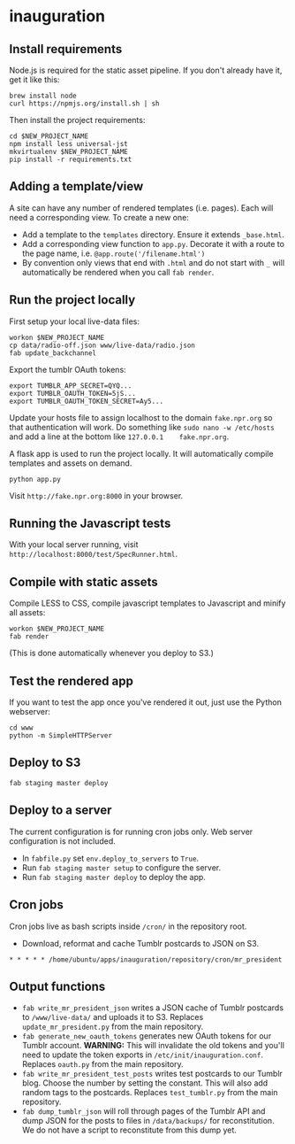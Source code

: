 inauguration
============

Install requirements
--------------------

Node.js is required for the static asset pipeline. If you don't already have it, get it like this:

```
brew install node
curl https://npmjs.org/install.sh | sh
```

Then install the project requirements:

```
cd $NEW_PROJECT_NAME
npm install less universal-jst
mkvirtualenv $NEW_PROJECT_NAME
pip install -r requirements.txt
```

Adding a template/view
----------------------

A site can have any number of rendered templates (i.e. pages). Each will need a corresponding view. To create a new one:

* Add a template to the ``templates`` directory. Ensure it extends ``_base.html``.
* Add a corresponding view function to ``app.py``. Decorate it with a route to the page name, i.e. ``@app.route('/filename.html')``
* By convention only views that end with ``.html`` and do not start with ``_``  will automatically be rendered when you call ``fab render``.

Run the project locally
-----------------------

First setup your local live-data files:

```
workon $NEW_PROJECT_NAME
cp data/radio-off.json www/live-data/radio.json
fab update_backchannel
```

Export the tumblr OAuth tokens:
```
export TUMBLR_APP_SECRET=QYQ...
export TUMBLR_OAUTH_TOKEN=5jS...
export TUMBLR_OAUTH_TOKEN_SECRET=Ay5...
```

Update your hosts file to assign localhost to the domain ``fake.npr.org`` so that authentication will work. Do something like ``sudo nano -w /etc/hosts`` and add a line at the bottom like ``127.0.0.1    fake.npr.org``.


A flask app is used to run the project locally. It will automatically compile templates and assets on demand.

```
python app.py
```

Visit ``http://fake.npr.org:8000`` in your browser.

Running the Javascript tests
----------------------------

With your local server running, visit ``http://localhost:8000/test/SpecRunner.html``.

Compile with static assets
--------------------------

Compile LESS to CSS, compile javascript templates to Javascript and minify all assets:

```
workon $NEW_PROJECT_NAME
fab render
```

(This is done automatically whenever you deploy to S3.)

Test the rendered app
---------------------

If you want to test the app once you've rendered it out, just use the Python webserver:

```
cd www
python -m SimpleHTTPServer
```

Deploy to S3
------------

```
fab staging master deploy
```

Deploy to a server
------------------

The current configuration is for running cron jobs only. Web server configuration is not included.

* In ``fabfile.py`` set ``env.deploy_to_servers`` to ``True``.
* Run ``fab staging master setup`` to configure the server.
* Run ``fab staging master deploy`` to deploy the app.

Cron jobs
----------
Cron jobs live as bash scripts inside ``/cron/`` in the repository root.

* Download, reformat and cache Tumblr postcards to JSON on S3.
```
* * * * * /home/ubuntu/apps/inauguration/repository/cron/mr_president
```

Output functions
-----------------
* ``fab write_mr_president_json`` writes a JSON cache of Tumblr postcards to ``/www/live-data/`` and uploads it to S3. Replaces ``update_mr_president.py`` from the main repository.
* ``fab generate_new_oauth_tokens`` generates new OAuth tokens for our Tumblr account. **WARNING:** This will invalidate the old tokens and you'll need to update the token exports in ``/etc/init/inauguration.conf``. Replaces ``oauth.py`` from the main repository.
* ``fab write_mr_president_test_posts`` writes test postcards to our Tumblr blog. Choose the number by setting the constant. This will also add random tags to the postcards. Replaces ``test_tumblr.py`` from the main repository.
* ``fab dump_tumblr_json`` will roll through pages of the Tumblr API and dump JSON for the posts to files in ``/data/backups/`` for reconstitution. We do not have a script to reconstitute from this dump yet.